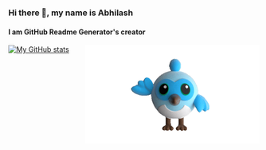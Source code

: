 ### Hi there 👋, my name is Abhilash
#### I am GitHub Readme Generator's creator

<img align="right" alt="coding" width="350" src="https://github.com/ShunyaCodes/ShunyaCodes/blob/main/giphy%20(1).gif">

[![My GitHub stats](https://github-readme-stats.vercel.app/api?username=ShunyaCodes&theme=github_dark&count_private=true&show_icons=true)](https://github.com/anuraghazra/github-readme-stats)
